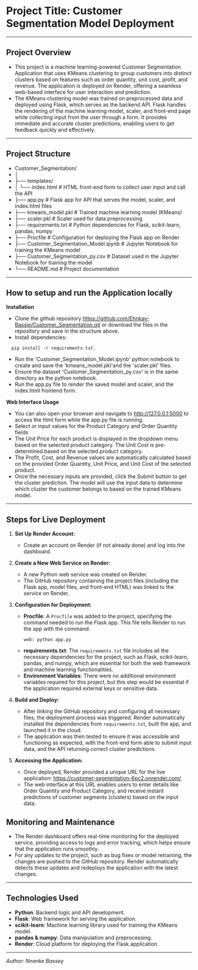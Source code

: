 # Project Title: Customer Segmentation Model Deployment
------------------------------------------

## Project Overview

- This project is a machine learning-powered Customer Segmentation Application that uses KMeans clustering to group customers into distinct clusters based on features such as order quantity, unit cost, profit, and revenue. The application is deployed on Render, offering a seamless web-based interface for user interaction and prediction.
- The KMeans clustering model was trained on preprocessed data and deployed using Flask, which serves as the backend API. Flask handles the rendering of the machine learning model, scaler, and front-end page while collecting input from the user through a form. It provides immediate and accurate cluster predictions, enabling users to get feedback quickly and effectively.
---------------------------------------------------

## Project Structure

- Customer_Segmentation/
- │
- ├── templates/
- │   └── index.html               # HTML front-end form to collect user input and call the API
- ├── app.py                       # Flask app for API that serves the model, scaler, and index.html files
- ├── kmeans_model.pkl             # Trained machine learning model (KMeans)
- ├── scaler.pkl                   # Scaler used for data preprocessing
- ├── requirements.txt             # Python dependencies for Flask, scikit-learn, pandas, numpy
- ├── Procfile                     # Configuration for deploying the Flask app on Render
- ├── Customer_Segmentation_Model.ipynb  # Jupyter Notebook for training the KMeans model
- ├── Customer_Segmentation_py.csv # Dataset used in the Jupyter Notebook for training the model
- └── README.md                    # Project documentation
-------------------------------------

## How to setup and run the Application locally

**Installation**
- Clone the github repository https://github.com/Ehnkay-Bassie/Customer_Segmentation.git or download the files in the repository and save in the structure above.
- Install dependencies:
```
  pip install -r requirements.txt.
```
- Run the 'Customer_Segmentation_Model.ipynb' python notebook to create and save the 'kmeans_model.pkl'and the 'scaler.pkl' files.
- Ensure the dataset 'Customer_Segmentation_py.csv' is in the same directory as the python notebook.
- Run the app.py file to render the saved model and scaler, and the index.html frontend form.

**Web Interface Usage**
- You can also open your browser and navigate to http://127.0.0.1:5000 to access the html form while the app.py file is running.
- Select or input values for the Product Category and Order Quantity fields
- The Unit Price for each product is displayed in the dropdown menu based on the selected product category. The Unit Cost is pre-determined based on the selected product category.
- The Profit, Cost, and Revenue values are automatically calculated based on the provided Order Quantity, Unit Price, and Unit Cost of the selected product.
- Once the necessary inputs are provided, click the Submit button to get the cluster prediction. The model will use the input data to determine which cluster the customer belongs to based on the trained KMeans model.
------------------------------  

## Steps for Live Deployment

1. **Set Up Render Account:**
   - Create an account on Render (if not already done) and log into the dashboard.

2. **Create a New Web Service on Render:**
   - A new Python web service was created on Render.
   - The GitHub repository containing the project files (including the Flask app, model files, and front-end HTML) was linked to the service on Render.

3. **Configuration for Deployment:**
   - **Procfile**: A `Procfile` was added to the project, specifying the command needed to run the Flask app. This file tells Render to run the app with the command:
     ```
     web: python app.py
     ```
   - **requirements.txt**: The `requirements.txt` file includes all the necessary dependencies for the project, such as Flask, scikit-learn, pandas, and numpy, which are essential for both the web framework and machine learning functionalities.
   - **Environment Variables**: There were no additional environment variables required for this project, but this step would be essential if the application required external keys or sensitive data.

4. **Build and Deploy:**
   - After linking the GitHub repository and configuring all necessary files, the deployment process was triggered. Render automatically installed the dependencies from `requirements.txt`, built the app, and launched it in the cloud.
   - The application was then tested to ensure it was accessible and functioning as expected, with the front-end form able to submit input data, and the API returning correct cluster predictions.

5. **Accessing the Application:**
   - Once deployed, Render provided a unique URL for the live application: https://customer-segmentation-6pc2.onrender.com/ 
   - The web interface at this URL enables users to enter details like Order Quantity and Product Category, and receive instant predictions of customer segments (clusters) based on the input data.

## Monitoring and Maintenance

- The Render dashboard offers real-time monitoring for the deployed service, providing access to logs and error tracking, which helps ensure that the application runs smoothly.
- For any updates to the project, such as bug fixes or model retraining, the changes are pushed to the GitHub repository. Render automatically detects these updates and redeploys the application with the latest changes.
------------------------------------------------

## Technologies Used

- **Python**: Backend logic and API development.
- **Flask**: Web framework for serving the application.
- **scikit-learn**: Machine learning library used for training the KMeans model.
- **pandas & numpy**: Data manipulation and preprocessing.
- **Render**: Cloud platform for deploying the Flask application.
-------------------------------------------------

*Author: Nnanke Bassey*
